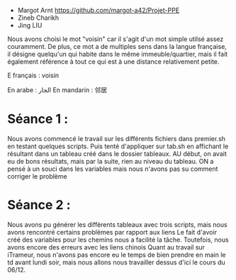 - Margot Arnt  https://github.com/margot-a42/Projet-PPE
- Zineb Charikh
- Jing LIU

Nous avons choisi le mot "voisin" car il s'agit d'un mot simple utilsé assez couramment. De plus, ce mot a de multiples sens dans la langue française, il désigne quelqu'un qui habite dans le même immeuble/quartier, mais il fait également référence à tout ce qui est à une distance relativement petite.

E français : voisin

En arabe : الجار
En mandarin : 邻居

# Séance 1 :
Nous avons commencé le travail sur les différents fichiers dans premier.sh en testant quelques scripts. Puis tenté d'appliquer sur tab.sh en affichant le résultant dans un tableau créé dans le dossier tableaux. AU début, on avait eu de bons résultats, mais par la suite, rien au niveau du tableau.
ON a pensé à un souci dans les variables mais nous n'avons pas su comment corriger le problème

# Séance 2 :
Nous avons pu générer les différents tableaux avec trois scripts, mais nous avons rencontré certains problèmes par rapport aux liens
Le fait d'avoir créé des variables pour les chemins nous a facilité la tâche.
Toutefois, nous avons encore des erreurs avec les liens chinois
Quant au travail sur iTrameur, nous n'avons pas encore eu le temps de bien prendre en main le td avant lundi soir, mais nous allons nous travailler dessus d'ici le cours du 06/12.